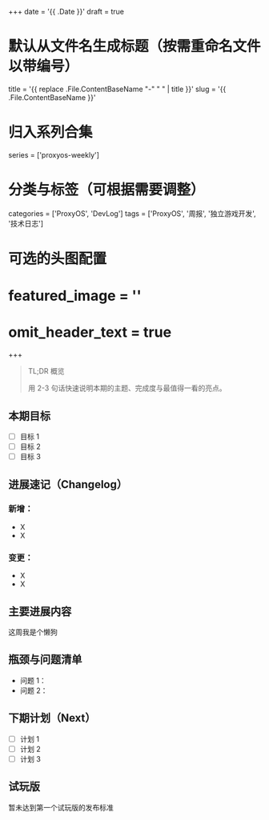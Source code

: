 +++
date = '{{ .Date }}'
draft = true
# 默认从文件名生成标题（按需重命名文件以带编号）
title = '{{ replace .File.ContentBaseName "-" " " | title }}'
slug = '{{ .File.ContentBaseName }}'

# 归入系列合集
series = ['proxyos-weekly']

# 分类与标签（可根据需要调整）
categories = ['ProxyOS', 'DevLog']
tags = ['ProxyOS', '周报', '独立游戏开发', '技术日志']

# 可选的头图配置
# featured_image = ''
# omit_header_text = true
+++

> TL;DR 概览
>
> 用 2-3 句话快速说明本期的主题、完成度与最值得一看的亮点。

## 本期目标

- [ ] 目标 1
- [ ] 目标 2
- [ ] 目标 3

## 进展速记（Changelog）

### 新增：
  - X
  - X
### 变更：
  - X
  - X

## 主要进展内容

这周我是个懒狗

## 瓶颈与问题清单

- 问题 1：
- 问题 2：

## 下期计划（Next）

- [ ] 计划 1
- [ ] 计划 2
- [ ] 计划 3

## 试玩版

暂未达到第一个试玩版的发布标准